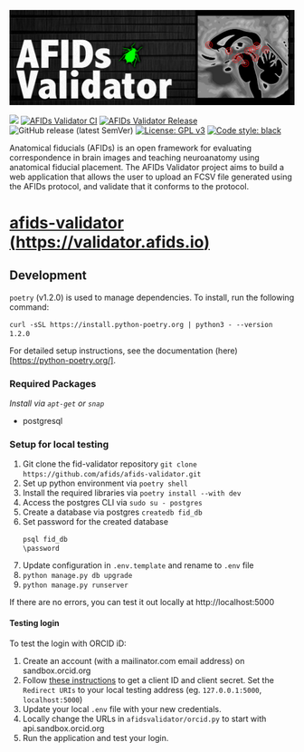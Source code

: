 [![AFIDs](https://github.com/afids/afids-validator/blob/master/afidsvalidator/static/images/banner.png)](./static/images/banner.png)

[![](https://img.shields.io/twitter/url?style=social&url=https%3A%2F%2Ftwitter.com%2Fafids_project)](https://twitter.com/afids_project)
[![AFIDs Validator CI](https://github.com/afids/afids-validator/actions/workflows/afids-validator_ci.yml/badge.svg)](https://github.com/afids/afids-validator/actions/workflows/afids-validator_ci.yml)
[![AFIDs Validator Release](https://github.com/afids/afids-validator/actions/workflows/afids-validator_release.yml/badge.svg)](https://github.com/afids/afids-validator/actions/workflows/afids-validator_release.yml)
![GitHub release (latest SemVer)](https://img.shields.io/github/v/release/afids/afids-validator?sort=semver)
[![License: GPL v3](https://img.shields.io/badge/License-GPLv3-blue.svg)](https://www.gnu.org/licenses/gpl-3.0)
[![Code style: black](https://img.shields.io/badge/code%20style-black-000000.svg)](https://github.com/psf/black)

Anatomical fiducials (AFIDs) is an open framework for evaluating correspondence in brain images and teaching neuroanatomy using anatomical fiducial placement. The AFIDs Validator project aims to build a web application that allows the user to upload an FCSV file generated using the AFIDs protocol, and validate that it conforms to the protocol.

# [afids-validator (https://validator.afids.io)](https://validator.afids.io)

## Development
`poetry` (v1.2.0) is used to manage dependencies. To install, run the following command:

```
curl -sSL https://install.python-poetry.org | python3 - --version 1.2.0
```

For detailed setup instructions, see the documentation (here)[https://python-poetry.org/].



### Required Packages
_Install via `apt-get` or `snap`_
* postgresql

### Setup for local testing
1. Git clone the fid-validator repository `git clone https://github.com/afids/afids-validator.git`
2. Set up python environment via `poetry shell`
3. Install the required libraries via `poetry install --with dev`
4. Access the postgres CLI via `sudo su - postgres`
5. Create a database via postgres `createdb fid_db`
6. Set password for the created database
    ```
    psql fid_db
    \password
    ```
8. Update configuration in `.env.template` and rename to `.env` file
10. `python manage.py db upgrade`
11. `python manage.py runserver`

If there are no errors, you can test it out locally at http://localhost:5000

#### Testing login

To test the login with ORCID iD:

1. Create an account (with a mailinator.com email address) on sandbox.orcid.org
2. Follow [these instructions](https://info.orcid.org/documentation/integration-guide/registering-a-public-api-client/#easy-faq-2606) to get a client ID and client secret. Set the `Redirect URIs` to your local testing address (eg. `127.0.0.1:5000`, `localhost:5000`)
3. Update your local `.env` file with your new credentials.
4. Locally change the URLs in `afidsvalidator/orcid.py` to start with api.sandbox.orcid.org
5. Run the application and test your login.
